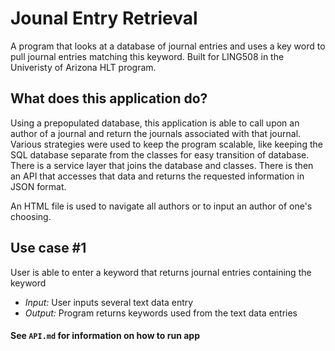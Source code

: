 # Jounal Entry Retrieval 
A program that looks at a database of journal entries and uses a key word to pull journal entries matching this keyword.
Built for LING508 in the Univeristy of Arizona HLT program.

## What does this application do?
Using a prepopulated database, this application is able to call upon an author of a journal and return the journals 
associated with that journal. Various strategies were used to keep the program scalable, like keeping the SQL database
separate from the classes for easy transition of database. There is a service layer that joins the database and classes.
There is then an API that accesses that data and returns the requested information in JSON format. 

An HTML file is used to navigate all authors or to input an author of one's choosing. 

## Use case #1
User is able to enter a keyword that returns journal entries containing the keyword
- _Input:_ User inputs several text data entry
- _Output:_ Program returns keywords used from the text data entries

#### See `API.md` for information on how to run app